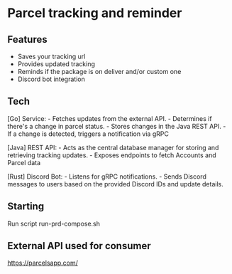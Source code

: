 # Parcel tracking and reminder

## Features

- Saves your tracking url
- Provides updated tracking 
- Reminds if the package is on deliver and/or custom one
- Discord bot integration

## Tech

[Go] Service:
    - Fetches updates from the external API.
    - Determines if there's a change in parcel status.
    - Stores changes in the Java REST API.
    - If a change is detected, triggers a notification via gRPC

[Java] REST API:
    - Acts as the central database manager for storing and retrieving tracking updates.
    - Exposes endpoints to fetch Accounts and Parcel data

[Rust] Discord Bot:
    - Listens for gRPC notifications.
    - Sends Discord messages to users based on the provided Discord IDs and update details.

## Starting

Run script run-prd-compose.sh

## External API used for consumer

https://parcelsapp.com/
